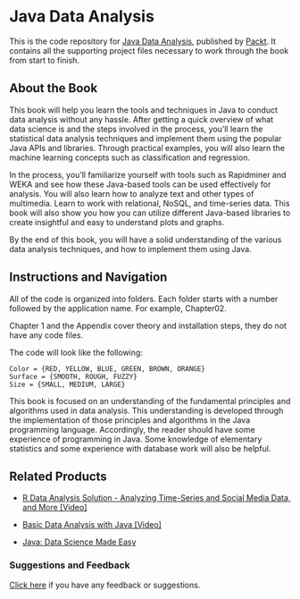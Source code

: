 # Java Data Analysis
This is the code repository for [Java Data Analysis](https://www.packtpub.com/big-data-and-business-intelligence/java-data-analysis?utm_source=github&utm_medium=repository&utm_campaign=9781787285651), published by [Packt](https://www.packtpub.com/?utm_source=github). It contains all the supporting project files necessary to work through the book from start to finish.
## About the Book
This book will help you learn the tools and techniques in Java to conduct data analysis without any hassle. After getting a quick overview of what data science is and the steps involved in the process, you’ll learn the statistical data analysis techniques and implement them using the popular Java APIs and libraries. Through practical examples, you will also learn the machine learning concepts such as classification and regression.

In the process, you’ll familiarize yourself with tools such as Rapidminer and WEKA and see how these Java-based tools can be used effectively for analysis. You will also learn how to analyze text and other types of multimedia. Learn to work with relational, NoSQL, and time-series data. This book will also show you how you can utilize different Java-based libraries to create insightful and easy to understand plots and graphs.

By the end of this book, you will have a solid understanding of the various data analysis techniques, and how to implement them using Java.
## Instructions and Navigation
All of the code is organized into folders. Each folder starts with a number followed by the application name. For example, Chapter02.

Chapter 1 and the Appendix cover theory and installation steps, they do not have any code files.


The code will look like the following:
```
Color = {RED, YELLOW, BLUE, GREEN, BROWN, ORANGE}
Surface = {SMOOTH, ROUGH, FUZZY}
Size = {SMALL, MEDIUM, LARGE}
```

This book is focused on an understanding of the fundamental principles and algorithms used in data analysis. This understanding is developed through the implementation of those principles and algorithms in the Java programming language. Accordingly, the reader should have some experience of programming in Java. Some knowledge of elementary statistics and some experience with database work will also be helpful.

## Related Products
* [R Data Analysis Solution - Analyzing Time-Series and Social Media Data, and More [Video]](https://www.packtpub.com/big-data-and-business-intelligence/r-data-analysis-solution-–-analyzing-time-series-and-social-media?utm_source=github&utm_medium=repository&utm_campaign=9781788392532)

* [Basic Data Analysis with Java [Video]](https://www.packtpub.com/big-data-and-business-intelligence/basic-data-analysis-java-video?utm_source=github&utm_medium=repository&utm_campaign=9781788392631)

* [Java: Data Science Made Easy](https://www.packtpub.com/big-data-and-business-intelligence/java-data-science-made-easy?utm_source=github&utm_medium=repository&utm_campaign=9781788475655)

### Suggestions and Feedback
[Click here](https://docs.google.com/forms/d/e/1FAIpQLSe5qwunkGf6PUvzPirPDtuy1Du5Rlzew23UBp2S-P3wB-GcwQ/viewform) if you have any feedback or suggestions.
